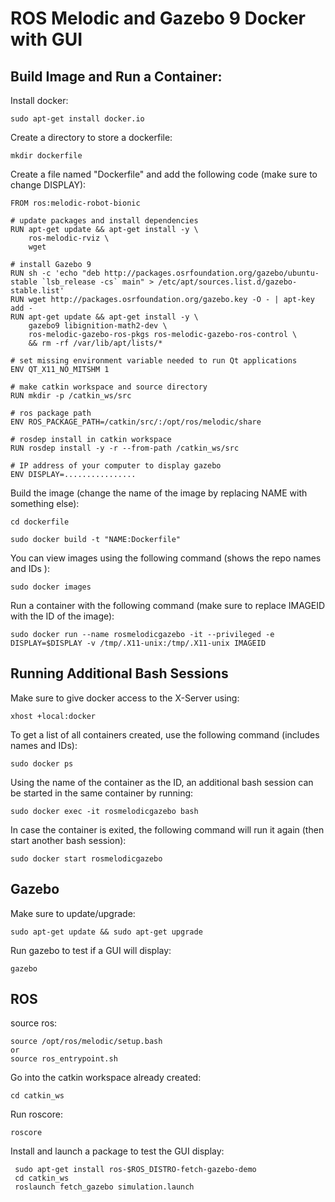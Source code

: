 # ROS Melodic and Gazebo 9 Docker with GUI

## Build Image and Run a Container:

Install docker:

```
sudo apt-get install docker.io
```

Create a directory to store a dockerfile:

```
mkdir dockerfile
```

Create a file named "Dockerfile" and add the following code (make sure to change DISPLAY):

```
FROM ros:melodic-robot-bionic

# update packages and install dependencies
RUN apt-get update && apt-get install -y \
    ros-melodic-rviz \
    wget

# install Gazebo 9
RUN sh -c 'echo "deb http://packages.osrfoundation.org/gazebo/ubuntu-stable `lsb_release -cs` main" > /etc/apt/sources.list.d/gazebo-stable.list'
RUN wget http://packages.osrfoundation.org/gazebo.key -O - | apt-key add -
RUN apt-get update && apt-get install -y \
    gazebo9 libignition-math2-dev \
    ros-melodic-gazebo-ros-pkgs ros-melodic-gazebo-ros-control \
    && rm -rf /var/lib/apt/lists/*

# set missing environment variable needed to run Qt applications
ENV QT_X11_NO_MITSHM 1

# make catkin workspace and source directory
RUN mkdir -p /catkin_ws/src

# ros package path
ENV ROS_PACKAGE_PATH=/catkin/src/:/opt/ros/melodic/share

# rosdep install in catkin workspace
RUN rosdep install -y -r --from-path /catkin_ws/src

# IP address of your computer to display gazebo
ENV DISPLAY=................
```

Build the image (change the name of the image by replacing NAME with something else):

```
cd dockerfile

sudo docker build -t "NAME:Dockerfile"
```

You can view images using the following command (shows the repo names and IDs ):

```
sudo docker images
```

Run a container with the following command (make sure to replace IMAGEID with the ID of the image):

```
sudo docker run --name rosmelodicgazebo -it --privileged -e DISPLAY=$DISPLAY -v /tmp/.X11-unix:/tmp/.X11-unix IMAGEID
```

## Running Additional Bash Sessions

Make sure to give docker access to the X-Server using:

```
xhost +local:docker
```

To get a list of all containers created, use the following command (includes names and IDs):

```
sudo docker ps
```

Using the name of the container as the ID, an additional bash session can be started in the same container by running:

```
sudo docker exec -it rosmelodicgazebo bash
```

In case the container is exited, the following command will run it again (then start another bash session):

```
sudo docker start rosmelodicgazebo
```

## Gazebo

Make sure to update/upgrade:

```
sudo apt-get update && sudo apt-get upgrade
```

Run gazebo to test if a GUI will display:

```
gazebo
```

## ROS

source ros:

```
source /opt/ros/melodic/setup.bash
or
source ros_entrypoint.sh
```

Go into the catkin workspace already created:

```
cd catkin_ws
```

Run roscore:

```
roscore
```

Install and launch a package to test the GUI display:

```
 sudo apt-get install ros-$ROS_DISTRO-fetch-gazebo-demo
 cd catkin_ws
 roslaunch fetch_gazebo simulation.launch
```

